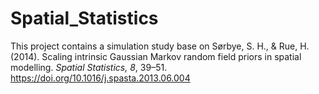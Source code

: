 # Spatial_Statistics

This project contains a simulation study base on 
Sørbye, S. H., & Rue, H. (2014). Scaling intrinsic Gaussian Markov random field priors in spatial modelling. *Spatial Statistics, 8*, 39–51. https://doi.org/10.1016/j.spasta.2013.06.004